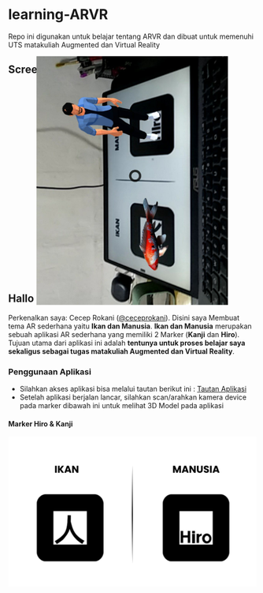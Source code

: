 # learning-ARVR
Repo ini digunakan untuk belajar tentang ARVR dan dibuat untuk memenuhi UTS matakuliah Augmented dan Virtual Reality

## Screenshoot Aplikasi
<div align="center">
    <img src="assets/screenshoot.jpg" alt="screenshoot Image" width="700" style="transform: rotate(-90deg);"/>
</div>

## Hallo semuanya 👋
Perkenalkan saya: Cecep Rokani ([@ceceprokani](https://github.com/ceceprokani/)). Disini saya Membuat tema AR sederhana yaitu __Ikan dan Manusia__.
__Ikan dan Manusia__ merupakan sebuah aplikasi AR sederhana yang memiliki 2 Marker (__Kanji__ dan __Hiro__).
Tujuan utama dari aplikasi ini adalah __tentunya untuk proses belajar saya sekaligus sebagai tugas matakuliah Augmented dan Virtual Reality__. 


### Penggunaan Aplikasi

- Silahkan akses aplikasi bisa melalui tautan berikut ini : [Tautan Aplikasi](https://bow-coherent-walnut.glitch.me)
- Setelah aplikasi berjalan lancar, silahkan scan/arahkan kamera device pada marker dibawah ini untuk melihat 3D Model pada aplikasi

#### Marker Hiro & Kanji
<div align="center">
    <img src="assets/paper.png" alt="Image Paper" width="700"/>
</div>